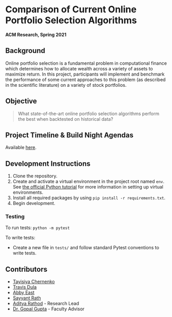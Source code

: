 # Comparison of Current Online Portfolio Selection Algorithms</h1>

**ACM Research, Spring 2021**

## Background

Online portfolio selection is a fundamental problem in computational finance which determines how to allocate wealth across a variety of assets to maximize return. In this project, participants will implement and benchmark the performance of some current approaches to this problem (as described in the scientific literature) on a variety of stock portfolios.

## Objective

> What state-of-the-art online portfolio selection algorithms perform the best when backtested on historical data?

## Project Timeline & Build Night Agendas

Available [here](timeline/README.md).

## Development Instructions

1. Clone the repository.
2. Create and activate a virtual environment in the project root named `env`. See [the official Python tutorial](https://docs.python.org/3/tutorial/venv.html) for more information in setting up virtual environments.
3. Install all required packages by using `pip install -r requirements.txt`.
4. Begin development.

### Testing

To run tests: `python -m pytest`

To write tests:

- Create a new file in `tests/` and follow standard Pytest conventions to write tests.

## Contributors

- [Tayisiya Chernenko](https://github.com/TayisiyaChernenko)
- [Travis Dula](https://github.com/travisdula)
- [Abby East](https://github.com/eastabby)
- [Sayyant Rath](https://github.com/SayyantRath)
- [Aditya Rathod](https://github.com/adityarathod) - Research Lead
- [Dr. Gopal Gupta](https://utdallas.edu/~gupta) - Faculty Advisor
